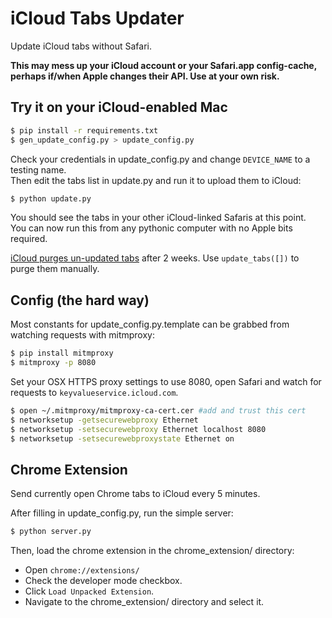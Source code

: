 iCloud Tabs Updater
==================

Update iCloud tabs without Safari.

**This may mess up your iCloud account or your Safari.app config-cache, perhaps if/when Apple changes their API. Use at your own risk.**

Try it on your iCloud-enabled Mac
-------
```bash
$ pip install -r requirements.txt
$ gen_update_config.py > update_config.py
```

Check your credentials in update_config.py and change `DEVICE_NAME` to a testing name.  
Then edit the tabs list in update.py and run it to upload them to iCloud:
```bash
$ python update.py
```
You should see the tabs in your other iCloud-linked Safaris at this point.  
You can now run this from any pythonic computer with no Apple bits required.  

[iCloud purges un-updated tabs](http://support.apple.com/kb/HT5372?viewlocale=en_US&locale=en_US) after 2 weeks. Use `update_tabs([])` to purge them manually.


Config (the hard way)
------
Most constants for update_config.py.template can be grabbed from watching requests with mitmproxy:

```bash
$ pip install mitmproxy
$ mitmproxy -p 8080 
```
Set your OSX HTTPS proxy settings to use 8080, open Safari and watch for requests to `keyvalueservice.icloud.com`.
```bash
$ open ~/.mitmproxy/mitmproxy-ca-cert.cer #add and trust this cert
$ networksetup -getsecurewebproxy Ethernet
$ networksetup -setsecurewebproxy Ethernet localhost 8080
$ networksetup -setsecurewebproxystate Ethernet on
```

Chrome Extension
----------------
Send currently open Chrome tabs to iCloud every 5 minutes.

After filling in update_config.py, run the simple server:

```bash
$ python server.py
```

Then, load the chrome extension in the chrome_extension/ directory:

- Open `chrome://extensions/`
- Check the developer mode checkbox. 
- Click `Load Unpacked Extension`.
- Navigate to the chrome_extension/ directory and select it.
